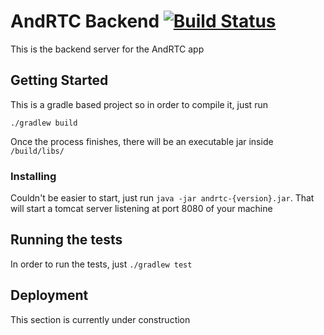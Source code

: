 # AndRTC Backend [![Build Status](https://travis-ci.org/xlagunas/andrtc_backend.svg?branch=master)](https://travis-ci.org/xlagunas/andrtc_backend)

This is the backend server for the AndRTC app
## Getting Started

This is a gradle based project so in order to compile it, just run 
```
./gradlew build
```

Once the process finishes, there will be an executable jar inside ```/build/libs/```
 
### Installing

Couldn't be easier to start, just run ```java -jar andrtc-{version}.jar```. That will start a tomcat server listening at port 8080 of your machine

## Running the tests

In order to run the tests, just ```./gradlew test```

## Deployment

This section is currently under construction
